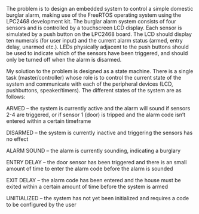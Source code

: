 The problem is to design an embedded system to control a simple domestic burglar alarm, 
making use of the FreeRTOS operating system using the LPC2468 development kit. The burglar 
alarm system  consists of four sensors and is controlled by a touchscreen LCD display. 
Each sensor is simulated by a push button on the LPC2468 board. The LCD should display ten numerals (for user input) 
and the current alarm status (armed, entry delay, unarmed etc.). LEDs physically adjacent to the push buttons should 
be used to indicate which of the sensors have been triggered, and should only be turned off when the alarm is disarmed.

My solution to the problem is designed as a state machine. There is a single task (master/controller) whose role is to control the current state of the system and communicate with each of the peripheral devices (LCD, pushbuttons, speaker/timers).
The different states of the system are as follows:

ARMED – the system is currently active and the alarm will sound if sensors 2-4 are triggered, or if sensor 1 (door) is tripped and the alarm code isn’t entered within a certain timeframe

DISARMED – the system is currently inactive and triggering the sensors has no effect

ALARM SOUND – the alarm is currently sounding, indicating a burglary

ENTRY DELAY – the door sensor has been triggered and there is an small amount of time to enter the alarm code before the alarm is sounded

EXIT DELAY – the alarm code has been entered and the house must be exited within a certain amount of time before the system is armed

UNITIALIZED – the system has not yet been initialized and requires a code to be configured by the user
